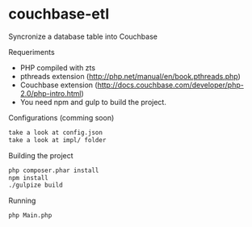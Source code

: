 # couchbase-etl

Syncronize a database table into Couchbase

Requeriments
- PHP compiled with zts
- pthreads extension (http://php.net/manual/en/book.pthreads.php)
- Couchbase extension (http://docs.couchbase.com/developer/php-2.0/php-intro.html)
- You need npm and gulp to build the project.

Configurations (comming soon)
```bash
take a look at config.json
take a look at impl/ folder
```

Building the project
```bash
php composer.phar install
npm install
./gulpize build
```

Running
```bash
php Main.php
```
